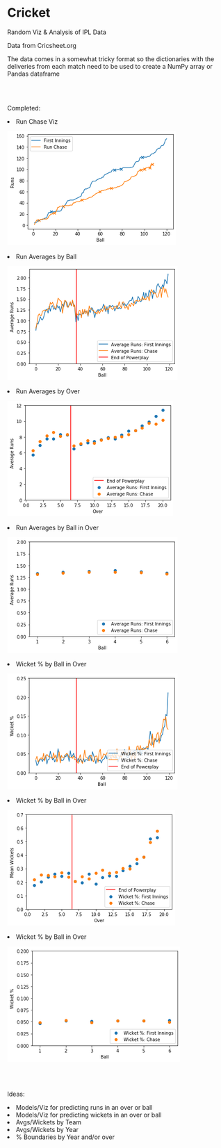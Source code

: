 # Cricket
Random Viz &amp; Analysis of IPL Data

Data from Cricsheet.org

The data comes in a somewhat tricky format so the dictionaries with the deliveries from each match need to be used to create a NumPy array or Pandas dataframe

<br>
<br>

Completed:
<li> Run Chase Viz
  
![alt text](https://raw.githubusercontent.com/zgilfix/Cricket/master/Images/run_chase.png)
  
<li> Run Averages by Ball
  
![alt text](https://raw.githubusercontent.com/zgilfix/Cricket/master/Images/avg_by_ball.png)
<br>

<li> Run Averages by Over
<br>
  
![alt text](https://raw.githubusercontent.com/zgilfix/Cricket/master/Images/avg_by_over.png)
<br>

<li> Run Averages by Ball in Over
  
![alt text](https://raw.githubusercontent.com/zgilfix/Cricket/master/Images/avg_ball_in_over.png)
<br>




<li> Wicket % by Ball in Over
  
![alt text](https://raw.githubusercontent.com/zgilfix/Cricket/master/Images/avgwick_ball.png)
<br>

<li> Wicket % by Ball in Over
  
![alt text](https://raw.githubusercontent.com/zgilfix/Cricket/master/Images/avgwick_over.png)
<br>

<li> Wicket % by Ball in Over
  
![alt text](https://raw.githubusercontent.com/zgilfix/Cricket/master/Images/avgwick_ball_in_over.png)
<br>



<br>
<br>

Ideas: 

<li> Models/Viz for predicting runs in an over or ball
<li> Models/Viz for predicting wickets in an over or ball
<li> Avgs/Wickets by Team 
<li> Avgs/Wickets by Year
<li> % Boundaries by Year and/or over

